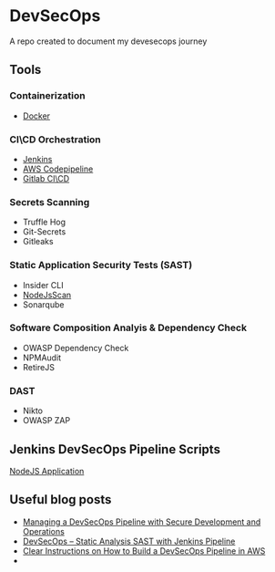 # DevSecOps
A repo created to document my devesecops journey

## Tools

### Containerization
* [Docker](https://docs.docker.com/desktop/windows/install/)

### CI\CD Orchestration
* [Jenkins](/jenkins-installation.md)
* [AWS Codepipeline](https://docs.aws.amazon.com/codepipeline/latest/userguide/tutorials.html)
* [Gitlab CI\CD](https://docs.gitlab.com/ee/ci/quick_start/)

### Secrets Scanning
* Truffle Hog
* Git-Secrets
* Gitleaks

### Static Application Security Tests (SAST)
* Insider CLI
* [NodeJsScan](/Installing%20SAST%20Tools.md)
* Sonarqube

### Software Composition Analyis & Dependency Check
* OWASP Dependency Check
* NPMAudit
* RetireJS

### DAST
* Nikto
* OWASP ZAP

## Jenkins DevSecOps Pipeline Scripts

[NodeJS Application](/NodeJS-App-Devesecops-Pipeline.md)

## Useful blog posts
- [Managing a DevSecOps Pipeline with Secure Development and Operations](https://devsecops-pipelines.ayushpriya.tech/)
- [DevSecOps – Static Analysis SAST with Jenkins Pipeline](https://digitalvarys.com/devsecops-static-analysis-sast-with-jenkins-pipeline/)
- [Clear Instructions on How to Build a DevSecOps Pipeline in AWS](https://hackernoon.com/devsecops-introduction-clear-instructions-on-how-to-build-a-pipeline-in-aws-part-1-5nx334e)
- 




